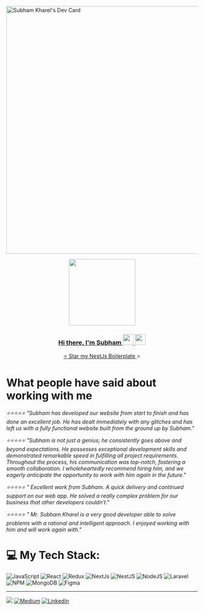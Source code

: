   <a href="https://app.daily.dev/kharel"><img src="https://api.daily.dev/devcards/v2/TwPyXuEDlrxkjqRttzxWJ.png?r=y6h&type=wide" width="652" alt="Subham Kharel's Dev Card"/></a>

<p align="center">
 <a href="#"><img width="175px" height="auto" src="
https://miro.medium.com/v2/resize:fill:88:88/1*ifPziSMdIUmJqzFFTjh_tw.jpeg

" /></a>
</p>
<h3 align="center">Hi there, I'm Subham <img src="https://media.giphy.com/media/hvRJCLFzcasrR4ia7z/giphy.gif" width="28"> <img src="https://emojis.slackmojis.com/emojis/images/1531849430/4246/blob-sunglasses.gif?1531849430" width="28"/>
</h3>

<p align="center">
 ⭐<a href="https://github.com/subooom/nestjs-boilerplate"> Star my NestJs Boilerplate </a>⭐<br/>
</p>

# What people have said about working with me 
 <p><i>⭐⭐⭐⭐⭐ "Subham has developed our website from start to finish and has done an excellent job. He has dealt immediately with any glitches and has left us with a fully functional website built from the ground up by Subham."</i></p>
 <p><i>⭐⭐⭐⭐⭐ "Subham is not just a genius; he consistently goes above and beyond expectations. He possesses exceptional development skills and demonstrated remarkable speed in fulfilling all project requirements. Throughout the process, his communication was top-notch, fostering a smooth collaboration. I wholeheartedly recommend hiring him, and we eagerly anticipate the opportunity to work with him again in the future."</i></p>
 <p><i>⭐⭐⭐⭐⭐ "
Excellent work from Subham. A quick delivery and continued support on our web app. He solved a really complex problem for our business that other developers couldn’t."</i></p>
 <p><i>⭐⭐⭐⭐⭐ "
Mr. Subham Kharel is a very good developer able to solve problems with a rational and intelligent approach. I enjoyed working with him and will work again with."</i></p>
 
# 💻 My Tech Stack:
![JavaScript](https://img.shields.io/badge/javascript-%23323330.svg?style=for-the-badge&logo=javascript&logoColor=%23F7DF1E) ![React](https://img.shields.io/badge/react-%2320232a.svg?style=for-the-badge&logo=react&logoColor=%2361DAFB)
 ![Redux](https://img.shields.io/badge/redux-%23593d88.svg?style=for-the-badge&logo=redux&logoColor=white) ![NextJs](https://img.shields.io/badge/next.js-%23593d88.svg?style=for-the-badge&logo=nextdotjs&logoColor=%000000) ![NestJS](https://img.shields.io/badge/nestjs-%2320232a.svg?style=for-the-badge&logo=nestjs&logoColor=%E0234E) ![NodeJS](https://img.shields.io/badge/node.js-6DA55F?style=for-the-badge&logo=node.js&logoColor=white) ![Laravel](https://img.shields.io/badge/laravel-6DA55F?style=for-the-badge&logo=node.js&logoColor=%FF2D20) ![NPM](https://img.shields.io/badge/NPM-%23000000.svg?style=for-the-badge&logo=npm&logoColor=white) ![MongoDB](https://img.shields.io/badge/MongoDB-%234ea94b.svg?style=for-the-badge&logo=mongodb&logoColor=white) ![Figma](https://img.shields.io/badge/figma-%23F24E1E.svg?style=for-the-badge&logo=figma&logoColor=white)

---
[![](https://visitcount.itsvg.in/api?id=daboigbae&icon=0&color=0)](https://visitcount.itsvg.in)
[![Medium](https://img.shields.io/badge/Medium-12100E?logo=medium&logoColor=white)](https://medium.com/subooom) 
[![LinkedIn](https://img.shields.io/badge/LinkedIn-%230077B5.svg?logo=linkedin&logoColor=white)](https://www.linkedin.com/in/subham-kharel/)
